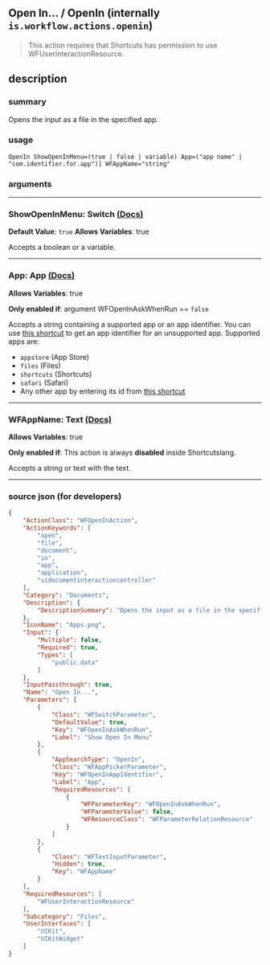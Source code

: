 
## Open In... / OpenIn (internally `is.workflow.actions.openin`)

> This action requires that Shortcuts has permission to use WFUserInteractionResource.


## description

### summary

Opens the input as a file in the specified app.


### usage
```
OpenIn ShowOpenInMenu=(true | false | variable) App=("app name" | "com.identifier.for.app")] WFAppName="string"
```

### arguments

---

### ShowOpenInMenu: Switch [(Docs)](https://pfgithub.github.io/shortcutslang/gettingstarted#switch-or-expanding-or-boolean-fields)
**Default Value**: ```
		true
		```
**Allows Variables**: true



Accepts a boolean
or a variable.

---

### App: App [(Docs)](https://pfgithub.github.io/shortcutslang/gettingstarted#other-fields)
**Allows Variables**: true

**Only enabled if**: argument WFOpenInAskWhenRun == `false`

Accepts a string containing a supported app or an app identifier.
You can use [this shortcut](https://www.icloud.com/shortcuts/7aff3fcdd0ca4bbc9c0d1b70e2825ed8) to get an app identifier for an unsupported app.
Supported apps are:
- `appstore` (App Store)
- `files` (Files)
- `shortcuts` (Shortcuts)
- `safari` (Safari)
- Any other app by entering its id from [this shortcut](https://www.icloud.com/shortcuts/7aff3fcdd0ca4bbc9c0d1b70e2825ed8)
		

---

### WFAppName: Text [(Docs)](https://pfgithub.github.io/shortcutslang/gettingstarted#text-field)
**Allows Variables**: true

**Only enabled if**: This action is always **disabled** inside Shortcutslang.

Accepts a string 
or text
with the text.

---

### source json (for developers)

```json
{
	"ActionClass": "WFOpenInAction",
	"ActionKeywords": [
		"open",
		"file",
		"document",
		"in",
		"app",
		"application",
		"uidocumentinteractioncontroller"
	],
	"Category": "Documents",
	"Description": {
		"DescriptionSummary": "Opens the input as a file in the specified app."
	},
	"IconName": "Apps.png",
	"Input": {
		"Multiple": false,
		"Required": true,
		"Types": [
			"public.data"
		]
	},
	"InputPassthrough": true,
	"Name": "Open In...",
	"Parameters": [
		{
			"Class": "WFSwitchParameter",
			"DefaultValue": true,
			"Key": "WFOpenInAskWhenRun",
			"Label": "Show Open In Menu"
		},
		{
			"AppSearchType": "OpenIn",
			"Class": "WFAppPickerParameter",
			"Key": "WFOpenInAppIdentifier",
			"Label": "App",
			"RequiredResources": [
				{
					"WFParameterKey": "WFOpenInAskWhenRun",
					"WFParameterValue": false,
					"WFResourceClass": "WFParameterRelationResource"
				}
			]
		},
		{
			"Class": "WFTextInputParameter",
			"Hidden": true,
			"Key": "WFAppName"
		}
	],
	"RequiredResources": [
		"WFUserInteractionResource"
	],
	"Subcategory": "Files",
	"UserInterfaces": [
		"UIKit",
		"UIKitWidget"
	]
}
```

